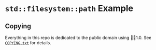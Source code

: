 # `std::filesystem::path` Example

## Copying

Everything in this repo is dedicated to the public domain using 🅭🄍1.0. See [`COPYING.txt`](./COPYING.txt) for details.

